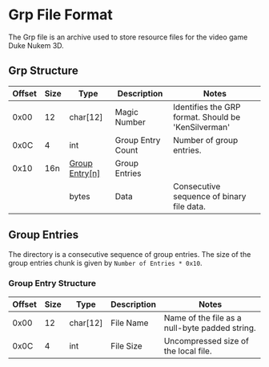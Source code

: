 # Grp File Format
The Grp file is an archive used to store resource files for the video game Duke Nukem 3D.


## Grp Structure
| Offset | Size | Type           | Description           | Notes                                                   |
|--------|------|----------------|-----------------------|---------------------------------------------------------|
| 0x00   | 12   | char[12]       | Magic Number          | Identifies the GRP format. Should be 'KenSilverman'     |
| 0x0C   | 4    | int            | Group Entry Count     | Number of group entries.                                |
| 0x10   | 16n  | [Group Entry[n]](#group-entries) | Group Entries         |                                                         |
|        |      | bytes          | Data                  | Consecutive sequence of binary file data.               |


## Group Entries
The directory is a consecutive sequence of group entries. The size of the group entries chunk is given by ```Number of Entries * 0x10```.

### Group Entry Structure
| Offset  | Size  | Type     | Description       | Notes                                                     |
|---------|-------|----------|-------------------|-----------------------------------------------------------|
| 0x00    | 12    | char[12] | File Name         | Name of the file as a null-byte padded string.            |
| 0x0C    | 4     | int      | File Size         | Uncompressed size of the local file.                      |
